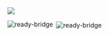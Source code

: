 <img src="https://capsule-render.vercel.app/api?type=waving&color=auto&height=250&section=header&text=Ready-Bridge&fontSize=50" />

<p><img align="left" src="https://github-readme-stats.vercel.app/api/top-langs?username=ready-bridge&show_icons=true&locale=en&layout=compact" alt="ready-bridge" /></p>

<p>&nbsp;<img align="center" src="https://github-readme-stats.vercel.app/api?username=ready-bridge&show_icons=true&locale=en" alt="ready-bridge" /></p>
